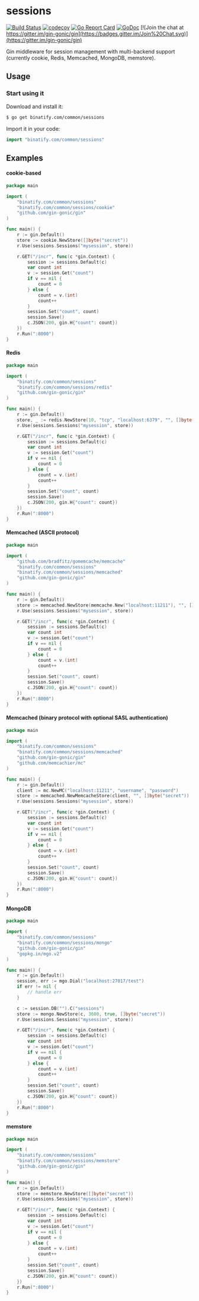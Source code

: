 # sessions

[![Build Status](https://travis-ci.org/gin-contrib/sessions.svg)](https://travis-ci.org/gin-contrib/sessions)
[![codecov](https://codecov.io/gh/gin-contrib/sessions/branch/master/graph/badge.svg)](https://codecov.io/gh/gin-contrib/sessions)
[![Go Report Card](https://goreportcard.com/badge/binatify.com/common/sessions)](https://goreportcard.com/report/binatify.com/common/sessions)
[![GoDoc](https://godoc.org/binatify.com/common/sessions?status.svg)](https://godoc.org/binatify.com/common/sessions)
[![Join the chat at https://gitter.im/gin-gonic/gin](https://badges.gitter.im/Join%20Chat.svg)](https://gitter.im/gin-gonic/gin)

Gin middleware for session management with multi-backend support (currently cookie, Redis, Memcached, MongoDB, memstore).

## Usage

### Start using it

Download and install it:

```bash
$ go get binatify.com/common/sessions
```

Import it in your code:

```go
import "binatify.com/common/sessions"
```

## Examples

#### cookie-based

[embedmd]:# (example/cookie/main.go go)
```go
package main

import (
	"binatify.com/common/sessions"
	"binatify.com/common/sessions/cookie"
	"github.com/gin-gonic/gin"
)

func main() {
	r := gin.Default()
	store := cookie.NewStore([]byte("secret"))
	r.Use(sessions.Sessions("mysession", store))

	r.GET("/incr", func(c *gin.Context) {
		session := sessions.Default(c)
		var count int
		v := session.Get("count")
		if v == nil {
			count = 0
		} else {
			count = v.(int)
			count++
		}
		session.Set("count", count)
		session.Save()
		c.JSON(200, gin.H{"count": count})
	})
	r.Run(":8000")
}
```

#### Redis

[embedmd]:# (example/redis/main.go go)
```go
package main

import (
	"binatify.com/common/sessions"
	"binatify.com/common/sessions/redis"
	"github.com/gin-gonic/gin"
)

func main() {
	r := gin.Default()
	store, _ := redis.NewStore(10, "tcp", "localhost:6379", "", []byte("secret"))
	r.Use(sessions.Sessions("mysession", store))

	r.GET("/incr", func(c *gin.Context) {
		session := sessions.Default(c)
		var count int
		v := session.Get("count")
		if v == nil {
			count = 0
		} else {
			count = v.(int)
			count++
		}
		session.Set("count", count)
		session.Save()
		c.JSON(200, gin.H{"count": count})
	})
	r.Run(":8000")
}
```

#### Memcached (ASCII protocol)

[embedmd]:# (example/memcached/ascii.go go)
```go
package main

import (
	"github.com/bradfitz/gomemcache/memcache"
	"binatify.com/common/sessions"
	"binatify.com/common/sessions/memcached"
	"github.com/gin-gonic/gin"
)

func main() {
	r := gin.Default()
	store := memcached.NewStore(memcache.New("localhost:11211"), "", []byte("secret"))
	r.Use(sessions.Sessions("mysession", store))

	r.GET("/incr", func(c *gin.Context) {
		session := sessions.Default(c)
		var count int
		v := session.Get("count")
		if v == nil {
			count = 0
		} else {
			count = v.(int)
			count++
		}
		session.Set("count", count)
		session.Save()
		c.JSON(200, gin.H{"count": count})
	})
	r.Run(":8000")
}
```

#### Memcached (binary protocol with optional SASL authentication)

[embedmd]:# (example/memcached/binary.go go)
```go
package main

import (
	"binatify.com/common/sessions"
	"binatify.com/common/sessions/memcached"
	"github.com/gin-gonic/gin"
	"github.com/memcachier/mc"
)

func main() {
	r := gin.Default()
	client := mc.NewMC("localhost:11211", "username", "password")
	store := memcached.NewMemcacheStore(client, "", []byte("secret"))
	r.Use(sessions.Sessions("mysession", store))

	r.GET("/incr", func(c *gin.Context) {
		session := sessions.Default(c)
		var count int
		v := session.Get("count")
		if v == nil {
			count = 0
		} else {
			count = v.(int)
			count++
		}
		session.Set("count", count)
		session.Save()
		c.JSON(200, gin.H{"count": count})
	})
	r.Run(":8000")
}
```

#### MongoDB

[embedmd]:# (example/mongo/main.go go)
```go
package main

import (
	"binatify.com/common/sessions"
	"binatify.com/common/sessions/mongo"
	"github.com/gin-gonic/gin"
	"gopkg.in/mgo.v2"
)

func main() {
	r := gin.Default()
	session, err := mgo.Dial("localhost:27017/test")
	if err != nil {
		// handle err
	}

	c := session.DB("").C("sessions")
	store := mongo.NewStore(c, 3600, true, []byte("secret"))
	r.Use(sessions.Sessions("mysession", store))

	r.GET("/incr", func(c *gin.Context) {
		session := sessions.Default(c)
		var count int
		v := session.Get("count")
		if v == nil {
			count = 0
		} else {
			count = v.(int)
			count++
		}
		session.Set("count", count)
		session.Save()
		c.JSON(200, gin.H{"count": count})
	})
	r.Run(":8000")
}
```

#### memstore

[embedmd]:# (example/memstore/main.go go)
```go
package main

import (
	"binatify.com/common/sessions"
	"binatify.com/common/sessions/memstore"
	"github.com/gin-gonic/gin"
)

func main() {
	r := gin.Default()
	store := memstore.NewStore([]byte("secret"))
	r.Use(sessions.Sessions("mysession", store))

	r.GET("/incr", func(c *gin.Context) {
		session := sessions.Default(c)
		var count int
		v := session.Get("count")
		if v == nil {
			count = 0
		} else {
			count = v.(int)
			count++
		}
		session.Set("count", count)
		session.Save()
		c.JSON(200, gin.H{"count": count})
	})
	r.Run(":8000")
}
```
